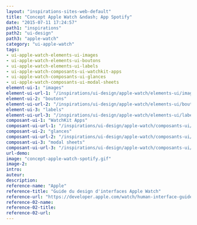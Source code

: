 ```yaml
---
layout: "inspirations-sites-web-default"
title: "Concept Apple Watch &ndash; App Spotify"
date: "2015-07-11 17:24:57"
path1: "inspirations"
path2: "ui-design"
path3: "apple-watch"
category: "ui-apple-watch"
tags:
- ui-apple-watch-elements-ui-images
- ui-apple-watch-elements-ui-boutons
- ui-apple-watch-elements-ui-labels
- ui-apple-watch-composants-ui-watchkit-apps
- ui-apple-watch-composants-ui-glances
- ui-apple-watch-composants-ui-modal-sheets
element-ui-1: "images"
element-ui-url-1: "/inspirations/ui-design/apple-watch/elements-ui/images/"
element-ui-2: "boutons"
element-ui-url-2: "/inspirations/ui-design/apple-watch/elements-ui/boutons/"
element-ui-3: "labels"
element-ui-url-3: "/inspirations/ui-design/apple-watch/elements-ui/labels/"
composant-ui-1: "WatchKit Apps"
composant-ui-url-1: "/inspirations/ui-design/apple-watch/composants-ui/watchkit-apps/"
composant-ui-2: "glances"
composant-ui-url-2: "/inspirations/ui-design/apple-watch/composants-ui/glances/"
composant-ui-3: "modal sheets"
composant-ui-url-3: "/inspirations/ui-design/apple-watch/composants-ui/modal-sheets/"
url-demo:
image: "concept-apple-watch-spotify.gif"
image-2:
intro:
auteur:
description:
reference-name: "Apple"
reference-title: "Guide du design d'interfaces Apple Watch"
reference-url: "https://developer.apple.com/watch/human-interface-guidelines/"
reference-02-name:
reference-02-title:
reference-02-url:
---
```

